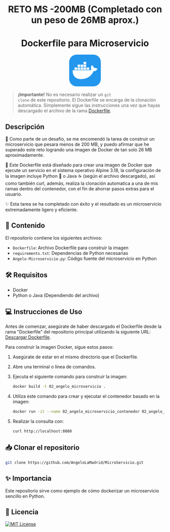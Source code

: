 <h1 align="center">RETO MS -200MB (Completado con un peso de 26MB aprox.)
</h1>
<!-- Encabezado -->
<h1 align="center">Dockerfile para Microservicio</h1>

<!-- Advertencia con Imagen -->
<p align="center">
  <img src="https://github.com/tandpfun/skill-icons/raw/main/icons/Docker.svg" alt="Docker" width="100">
</p>

> **¡Importante!** No es necesario realizar un <code>git clone</code> de este repositorio. El Dockerfile se encarga de la clonación automática. Simplemente sigue las instrucciones una vez que hayas descargado el archivo de la rama [Dockerfile](https://github.com/AngeloLaMadrid/MicroServicio/tree/Dockerfile).</p>

<!-- Descripción -->
## Descripción

🚀 Como parte de un desafío, se me encomendó la tarea de construir un microservicio que pesara menos de 200 MB, y puedo afirmar que he superado este reto logrando una imagen de Docker de tan solo 26 MB aproximadamente.

🐳 Este Dockerfile está diseñado para crear una imagen de Docker que ejecute un servicio en el sistema operativo Alpine 3.18, la configuración de la imagen incluye Python 🐍 o Java ☕️ (según el archivo descargado), así como también curl, además, realiza la clonación automatica a una de mis ramas dentro del contenedor, con el fin de ahorrar pasos extras para el usuario.

✨ Esta tarea se ha completado con éxito y el resultado es un microservicio extremadamente ligero y eficiente.

## 📁 Contenido

El repositorio contiene los siguientes archivos:

- `Dockerfile`: Archivo Dockerfile para construir la imagen
- `requirements.txt`: Dependencias de Python necesarias
- `Angelo-Microservicio.py`: Código fuente del microservicio en Python

## 🛠 Requisitos

- Docker
- Python o Java (Dependiendo del archivo)

## 💻 Instrucciones de Uso

Antes de comenzar, asegúrate de haber descargado el Dockerfile desde la rama "Dockerfile" del repositorio principal utilizando la siguiente URL: [Descargar Dockerfile](https://github.com/AngeloLaMadrid/MicroServicio/tree/Dockerfile).

Para construir la imagen Docker, sigue estos pasos:

1. Asegúrate de estar en el mismo directorio que el Dockerfile.

2. Abre una terminal o línea de comandos.

3. Ejecuta el siguiente comando para construir la imagen:

   ```bash
   docker build -t 02_angelo_microservicio .
   
4. Utiliza este comando para crear y ejecutar el contenedor basado en la imagen:

   ```bash
   docker run -it --name 02_angelo_microservicio_contenedor 02_angelo_microservicio
   
5. Realizar la consulta con:
   
   ```bash
   curl http://localhost:8080

## 📥 Clonar el repositorio

```bash
git clone https://github.com/AngeloLaMadrid/MicroServicio.git
```

## ✨ Importancia

Este repositorio sirve como ejemplo de cómo dockerizar un microservicio sencillo en Python.

## 📝 Licencia
[![MIT License](https://img.shields.io/badge/License-MIT-green.svg)](https://choosealicense.com/licenses/mit/)
